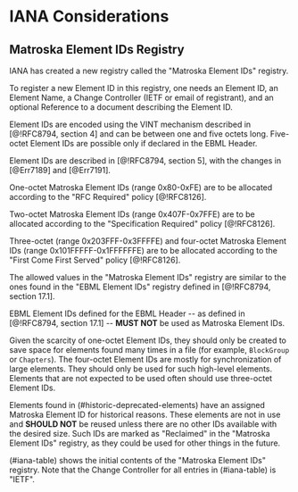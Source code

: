 # IANA Considerations

## Matroska Element IDs Registry

IANA has created a new registry called the "Matroska Element IDs"
registry.

To register a new Element ID in this registry, one needs
an Element ID, an Element Name,
a Change Controller (IETF or email of registrant), and
an optional Reference to a document describing the Element ID.

Element IDs are encoded
using the VINT mechanism described in [@!RFC8794, section 4] and can be between
one and five octets long. Five-octet Element IDs are possible
only if declared in the EBML Header.

Element IDs are described in [@!RFC8794, section 5], with the changes in [@Err7189] and [@Err7191].

One-octet Matroska Element IDs (range 0x80-0xFE) are to be allocated according to the "RFC Required" policy [@!RFC8126].

Two-octet Matroska Element IDs (range 0x407F-0x7FFE) are to be allocated according to the "Specification Required" policy [@!RFC8126].

Three-octet (range 0x203FFF-0x3FFFFE) and four-octet Matroska Element IDs (range 0x101FFFFF-0x1FFFFFFE) are to be allocated according to the "First Come First Served" policy [@!RFC8126].

The allowed values in the "Matroska Element IDs" registry are similar to the ones found
in the "EBML Element IDs" registry defined in [@!RFC8794, section 17.1].

EBML Element IDs defined for the EBML Header -- as defined in [@!RFC8794, section 17.1] --
**MUST NOT** be used as Matroska Element IDs.

Given the scarcity of one-octet Element IDs, they should only be created to save space for elements found many times in a file
(for example, `BlockGroup` or `Chapters`). The four-octet Element IDs are mostly for synchronization of large elements.
They should only be used for such high-level elements.
Elements that are not expected to be used often should use three-octet Element IDs.

Elements found in (#historic-deprecated-elements) have an assigned Matroska Element ID for historical reasons.
These elements are not in use and **SHOULD NOT** be reused unless there are no other IDs available with the desired size.
Such IDs are marked as "Reclaimed" in the "Matroska Element IDs" registry, as they could be used for other things in the future.

(#iana-table) shows the initial contents of the "Matroska Element IDs" registry.
Note that the Change Controller for all entries in (#iana-table) is "IETF".

